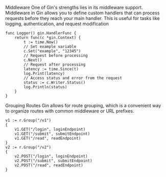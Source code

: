 Middleware
One of Gin's strengths lies in its middleware support. Middleware in Gin allows you to define custom handlers that can process requests before they reach your main handler.
This is useful for tasks like logging, authentication, and request modification

```
func Logger() gin.HandlerFunc {
    return func(c *gin.Context) {
        t := time.Now()
        // Set example variable
        c.Set("example", "12345")
        // Request before processing
        c.Next()
        // Request after processing
        latency := time.Since(t)
        log.Print(latency)
        // Access status and error from the request
        status := c.Writer.Status()
        log.Println(status)
    }
}
```
Grouping Routes
Gin allows for route grouping, which is a convenient way to organize routes with common middleware or URL prefixes.

```
v1 := r.Group("/v1")
{
    v1.GET("/login", loginEndpoint)
    v1.GET("/submit", submitEndpoint)
    v1.GET("/read", readEndpoint)
}
v2 := r.Group("/v2")
{
    v2.POST("/login", loginEndpoint)
    v2.POST("/submit", submitEndpoint)
    v2.POST("/read", readEndpoint)
}
```
